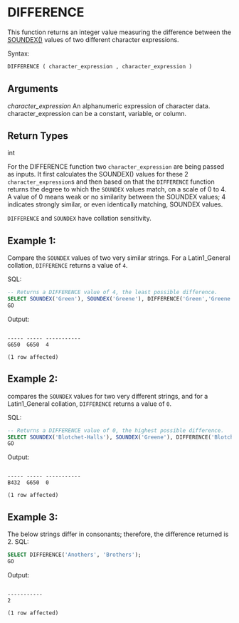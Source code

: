 # DIFFERENCE

This function returns an integer value measuring the difference between the [SOUNDEX()](/Concepts/Functions/StringFunctions//SOUNDEX.md) values of two different character expressions.

Syntax:
```SQL
DIFFERENCE ( character_expression , character_expression )
```

## Arguments
*character_expression*
An alphanumeric expression of character data. character_expression can be a constant, variable, or column.

## Return Types
int


For the DIFFERENCE function two `character_expression` are being passed as inputs. It first calculates the SOUNDEX() values for these 2 `character_expression`s and then based on that the `DIFFERENCE` function returns the degree to which the `SOUNDEX` values match, on a scale of 0 to 4. A value of 0 means weak or no similarity between the SOUNDEX values; 4 indicates strongly similar, or even identically matching, SOUNDEX values.

`DIFFERENCE` and `SOUNDEX` have collation sensitivity.

## Example 1:
Compare the `SOUNDEX` values of two very similar strings. For a Latin1_General collation, `DIFFERENCE` returns a value of `4`.

SQL:
```SQL
-- Returns a DIFFERENCE value of 4, the least possible difference.  
SELECT SOUNDEX('Green'), SOUNDEX('Greene'), DIFFERENCE('Green','Greene');  
GO  
```
Output:
```

----- ----- -----------
G650  G650  4

(1 row affected)
```

## Example 2:

compares the `SOUNDEX` values for two very different strings, and for a Latin1_General collation, `DIFFERENCE` returns a value of `0`.

SQL:
```SQL
-- Returns a DIFFERENCE value of 0, the highest possible difference.  
SELECT SOUNDEX('Blotchet-Halls'), SOUNDEX('Greene'), DIFFERENCE('Blotchet-Halls', 'Greene');  
GO  
```

Output:
```

----- ----- -----------
B432  G650  0

(1 row affected)
```

## Example 3:

The below strings differ in consonants; therefore, the difference returned is 2.
SQL:
```SQL
SELECT DIFFERENCE('Anothers', 'Brothers');  
GO
```

Output:
```

-----------
2

(1 row affected)
```
